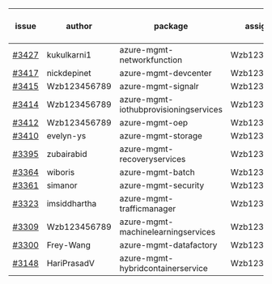 | issue | author | package | assignee | bot advice | created date of issue | target release date | date from target |
| ------ | ------ | ------ | ------ | ------ | ------ | ------ | :-----: |
| [#3427](https://github.com/Azure/sdk-release-request/issues/3427) | kukulkarni1 | azure-mgmt-networkfunction | Wzb123456789 | new issue. | 11-16 | 12-23 |  |
| [#3417](https://github.com/Azure/sdk-release-request/issues/3417) | nickdepinet | azure-mgmt-devcenter | Wzb123456789 |  | 11-15 | 12-23 |  |
| [#3415](https://github.com/Azure/sdk-release-request/issues/3415) | Wzb123456789 | azure-mgmt-signalr | Wzb123456789 |  | 11-15 | 12-23 |  |
| [#3414](https://github.com/Azure/sdk-release-request/issues/3414) | Wzb123456789 | azure-mgmt-iothubprovisioningservices | Wzb123456789 |  | 11-15 | 12-23 |  |
| [#3412](https://github.com/Azure/sdk-release-request/issues/3412) | Wzb123456789 | azure-mgmt-oep | Wzb123456789 |  | 11-15 | 12-23 |  |
| [#3410](https://github.com/Azure/sdk-release-request/issues/3410) | evelyn-ys | azure-mgmt-storage | Wzb123456789 |  | 11-15 | 12-23 |  |
| [#3395](https://github.com/Azure/sdk-release-request/issues/3395) | zubairabid | azure-mgmt-recoveryservices | Wzb123456789 |  | 11-10 | 11-25 |  |
| [#3364](https://github.com/Azure/sdk-release-request/issues/3364) | wiboris | azure-mgmt-batch | Wzb123456789 |  | 11-02 | 11-25 |  |
| [#3361](https://github.com/Azure/sdk-release-request/issues/3361) | simanor | azure-mgmt-security | Wzb123456789 |  | 11-02 | 11-25 |  |
| [#3323](https://github.com/Azure/sdk-release-request/issues/3323) | imsiddhartha | azure-mgmt-trafficmanager | Wzb123456789 |  | 10-28 | 11-25 |  |
| [#3309](https://github.com/Azure/sdk-release-request/issues/3309) | Wzb123456789 | azure-mgmt-machinelearningservices | Wzb123456789 |  | 10-27 | 11-25 |  |
| [#3300](https://github.com/Azure/sdk-release-request/issues/3300) | Frey-Wang | azure-mgmt-datafactory | Wzb123456789 |  | 10-26 | 11-25 |  |
| [#3148](https://github.com/Azure/sdk-release-request/issues/3148) | HariPrasadV | azure-mgmt-hybridcontainerservice | Wzb123456789 |  | 09-07 | 10-11 |  |
